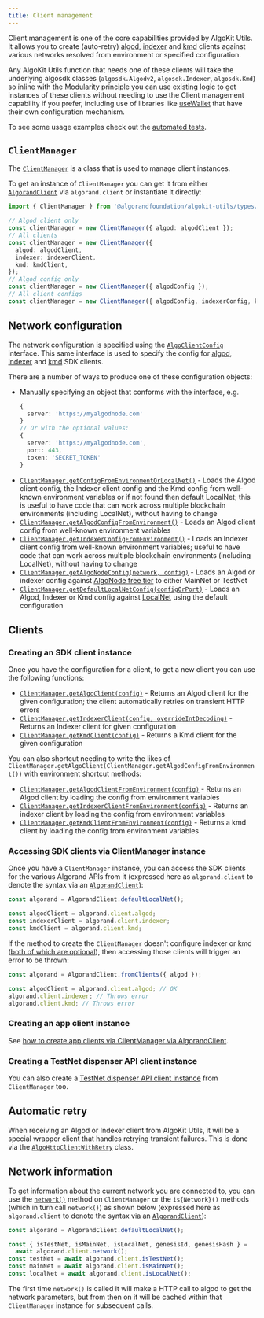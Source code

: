 ```yaml
---
title: Client management
---
```


Client management is one of the core capabilities provided by AlgoKit Utils. It allows you to create (auto-retry) [algod](https://dev.algorand.co/reference/rest-apis/algod), [indexer](https://dev.algorand.co/reference/rest-apis/indexer) and [kmd](https://dev.algorand.co/reference/rest-apis/kmd) clients against various networks resolved from environment or specified configuration.

Any AlgoKit Utils function that needs one of these clients will take the underlying algosdk classes (`algosdk.Algodv2`, `algosdk.Indexer`, `algosdk.Kmd`) so inline with the [Modularity](/algokit/utils/typescript/overview/#core-principles) principle you can use existing logic to get instances of these clients without needing to use the Client management capability if you prefer, including use of libraries like [useWallet](https://github.com/TxnLab/use-wallet) that have their own configuration mechanism.

To see some usage examples check out the [automated tests](../../src/types/client-manager.spec.ts).

## `ClientManager`

The [`ClientManager`](/reference/algokit-utils-ts/api/classes/types_client_managerclientmanager/) is a class that is used to manage client instances.

To get an instance of `ClientManager` you can get it from either [`AlgorandClient`](/algokit/utils/typescript/algorand-client/) via `algorand.client` or instantiate it directly:

```typescript
import { ClientManager } from '@algorandfoundation/algokit-utils/types/client-manager';

// Algod client only
const clientManager = new ClientManager({ algod: algodClient });
// All clients
const clientManager = new ClientManager({
  algod: algodClient,
  indexer: indexerClient,
  kmd: kmdClient,
});
// Algod config only
const clientManager = new ClientManager({ algodConfig });
// All client configs
const clientManager = new ClientManager({ algodConfig, indexerConfig, kmdConfig });
```

## Network configuration

The network configuration is specified using the [`AlgoClientConfig`](/reference/algokit-utils-ts/api/interfaces/types_network_clientalgoclientconfig/) interface. This same interface is used to specify the config for [algod](https://algorand.github.io/js-algorand-sdk/classes/Algodv2.html), [indexer](https://algorand.github.io/js-algorand-sdk/classes/Indexer.html) and [kmd](https://algorand.github.io/js-algorand-sdk/classes/Kmd.html) SDK clients.

There are a number of ways to produce one of these configuration objects:

- Manually specifying an object that conforms with the interface, e.g.
  ```typescript
  {
    server: 'https://myalgodnode.com'
  }
  // Or with the optional values:
  {
    server: 'https://myalgodnode.com',
    port: 443,
    token: 'SECRET_TOKEN'
  }
  ```
- [`ClientManager.getConfigFromEnvironmentOrLocalNet()`](/reference/algokit-utils-ts/api/classes/types_client_managerclientmanager/#getconfigfromenvironmentorlocalnet) - Loads the Algod client config, the Indexer client config and the Kmd config from well-known environment variables or if not found then default LocalNet; this is useful to have code that can work across multiple blockchain environments (including LocalNet), without having to change
- [`ClientManager.getAlgodConfigFromEnvironment()`](/reference/algokit-utils-ts/api/classes/types_client_managerclientmanager/#getalgodconfigfromenvironment) - Loads an Algod client config from well-known environment variables
- [`ClientManager.getIndexerConfigFromEnvironment()`](/reference/algokit-utils-ts/api/classes/types_client_managerclientmanager/#getindexerconfigfromenvironment) - Loads an Indexer client config from well-known environment variables; useful to have code that can work across multiple blockchain environments (including LocalNet), without having to change
- [`ClientManager.getAlgoNodeConfig(network, config)`](/reference/algokit-utils-ts/api/classes/types_client_managerclientmanager/#getalgonodeconfig) - Loads an Algod or indexer config against [AlgoNode free tier](https://nodely.io/docs/free/start) to either MainNet or TestNet
- [`ClientManager.getDefaultLocalNetConfig(configOrPort)`](/reference/algokit-utils-ts/api/classes/types_client_managerclientmanager/#getdefaultlocalnetconfig) - Loads an Algod, Indexer or Kmd config against [LocalNet](https://github.com/algorandfoundation/algokit-cli/blob/main/docs/features/localnet.md) using the default configuration

## Clients

### Creating an SDK client instance

Once you have the configuration for a client, to get a new client you can use the following functions:

- [`ClientManager.getAlgoClient(config)`](/reference/algokit-utils-ts/api/classes/types_client_managerclientmanager/#getalgoclient) - Returns an Algod client for the given configuration; the client automatically retries on transient HTTP errors
- [`ClientManager.getIndexerClient(config, overrideIntDecoding)`](/reference/algokit-utils-ts/api/classes/types_client_managerclientmanager/#getindexerclient) - Returns an Indexer client for given configuration
- [`ClientManager.getKmdClient(config)`](/reference/algokit-utils-ts/api/classes/types_client_managerclientmanager/#getkmdclient) - Returns a Kmd client for the given configuration

You can also shortcut needing to write the likes of `ClientManager.getAlgoClient(ClientManager.getAlgodConfigFromEnvironment())` with environment shortcut methods:

- [`ClientManager.getAlgodClientFromEnvironment(config)`](/reference/algokit-utils-ts/api/classes/types_client_managerclientmanager/#getalgodclientfromenvironment) - Returns an Algod client by loading the config from environment variables
- [`ClientManager.getIndexerClientFromEnvironment(config)`](/reference/algokit-utils-ts/api/classes/types_client_managerclientmanager/#getindexerclientfromenvironment) - Returns an indexer client by loading the config from environment variables
- [`ClientManager.getKmdClientFromEnvironment(config)`](/reference/algokit-utils-ts/api/classes/types_client_managerclientmanager/#getkmdclientfromenvironment) - Returns a kmd client by loading the config from environment variables

### Accessing SDK clients via ClientManager instance

Once you have a `ClientManager` instance, you can access the SDK clients for the various Algorand APIs from it (expressed here as `algorand.client` to denote the syntax via an [`AlgorandClient`](/algokit/utils/typescript/algorand-client/)):

```typescript
const algorand = AlgorandClient.defaultLocalNet();

const algodClient = algorand.client.algod;
const indexerClient = algorand.client.indexer;
const kmdClient = algorand.client.kmd;
```

If the method to create the `ClientManager` doesn't configure indexer or kmd ([both of which are optional](#client-management)), then accessing those clients will trigger an error to be thrown:

```typescript
const algorand = AlgorandClient.fromClients({ algod });

const algodClient = algorand.client.algod; // OK
algorand.client.indexer; // Throws error
algorand.client.kmd; // Throws error
```

### Creating an app client instance

See [how to create app clients via ClientManager via AlgorandClient](/algokit/utils/typescript/app-client/#via-algorandclient).

### Creating a TestNet dispenser API client instance

You can also create a [TestNet dispenser API client instance](/algokit/utils/typescript/dispenser-client/#creating-a-dispenser-client) from `ClientManager` too.

## Automatic retry

When receiving an Algod or Indexer client from AlgoKit Utils, it will be a special wrapper client that handles retrying transient failures. This is done via the [`AlgoHttpClientWithRetry`](/reference/algokit-utils-ts/api/classes/types_algo_http_client_with_retryalgohttpclientwithretry/) class.

## Network information

To get information about the current network you are connected to, you can use the [`network()`](/reference/algokit-utils-ts/api/classes/types_client_managerclientmanager/#network) method on `ClientManager` or the `is{Network}()` methods (which in turn call `network()`) as shown below (expressed here as `algorand.client` to denote the syntax via an [`AlgorandClient`](/algokit/utils/typescript/algorand-client/)):

```typescript
const algorand = AlgorandClient.defaultLocalNet();

const { isTestNet, isMainNet, isLocalNet, genesisId, genesisHash } =
  await algorand.client.network();
const testNet = await algorand.client.isTestNet();
const mainNet = await algorand.client.isMainNet();
const localNet = await algorand.client.isLocalNet();
```

The first time `network()` is called it will make a HTTP call to algod to get the network parameters, but from then on it will be cached within that `ClientManager` instance for subsequent calls.
